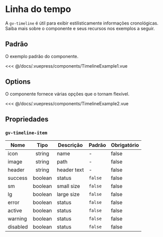 # Linha do tempo

A `gv-timeline` é útil para exibir estilisticamente informações cronológicas. Saiba mais sobre o componente e seus recursos nos exemplos a seguir.

## Padrão

O exemplo padrão do componente.

<timeline-example-1 />

<<< @/docs/.vuepress/components/TimelineExample1.vue

## Options

O componente fornece várias opções que o tornam flexível.

<timeline-example-2 />

<<< @/docs/.vuepress/components/TimelineExample2.vue

## Propriedades

### `gv-timeline-item`

| Nome     |  Tipo   | Descrição   | Padrão  | Obrigatório |
| -------- | :-----: | ----------- | ------- | ----------- |
| icon     | string  | name        | -       | false       |
| image    | string  | path        | -       | false       |
| header   | string  | header text | -       | false       |
| success  | boolean | status      | `false` | false       |
| sm       | boolean | small size  | `false` | false       |
| lg       | boolean | large size  | `false` | false       |
| error    | boolean | status      | `false` | false       |
| active   | boolean | status      | `false` | false       |
| warning  | boolean | status      | `false` | false       |
| disabled | boolean | status      | `false` | false       |

